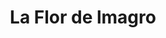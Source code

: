 ---
title: "La Flor de lmagro"
url: /ciudad-autonoma-de-buenos-aires/la-flor-de-lmagro/
shop: Eisprodukte
---